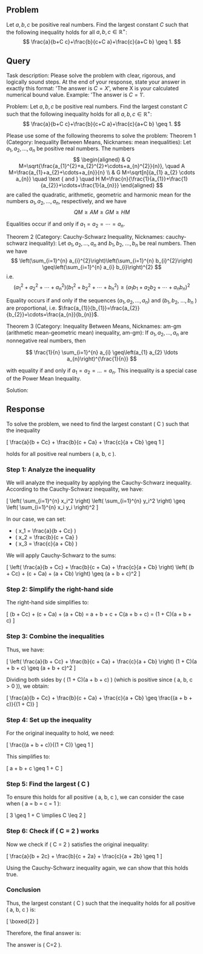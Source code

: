 ## Problem

Let $a, b, c$ be positive real numbers. Find the largest constant $C$ such that the following inequality holds for all $a, b, c \in \mathbb{R}^{+}$:
$$
\frac{a}{b+C c}+\frac{b}{c+C a}+\frac{c}{a+C b} \geq 1.
$$

## Query

Task description: Please solve the problem with clear, rigorous, and logically sound steps. At the end of your response, state your answer in exactly this format: 'The answer is $C=X$', where X is your calculated numerical bound value. Example: 'The answer is $C=1$'.

Problem: Let $a, b, c$ be positive real numbers. Find the largest constant $C$ such that the following inequality holds for all $a, b, c \in \mathbb{R}^{+}$:
$$
\frac{a}{b+C c}+\frac{b}{c+C a}+\frac{c}{a+C b} \geq 1.
$$

Please use some of the following theorems to solve the problem:
Theorem 1 (Category: Inequality Between Means, Nicknames: mean inequalities): Let $a_{1}, a_{2}, \ldots, a_{n}$ be positive real numbers. The numbers
$$
\begin{aligned}
& Q M=\sqrt{\frac{a_{1}^{2}+a_{2}^{2}+\cdots+a_{n}^{2}}{n}}, \quad A M=\frac{a_{1}+a_{2}+\cdots+a_{n}}{n} \\
& G M=\sqrt[n]{a_{1} a_{2} \cdots a_{n}} \quad \text { and } \quad H M=\frac{n}{\frac{1}{a_{1}}+\frac{1}{a_{2}}+\cdots+\frac{1}{a_{n}}}
\end{aligned}
$$
are called the quadratic, arithmetic, geometric and harmonic mean for the numbers $a_{1}, a_{2}, \ldots, a_{n}$, respectively, and we have
$$
Q M \geq A M \geq G M \geq H M
$$

Equalities occur if and only if $a_{1}=a_{2}=\cdots=a_{n}$.

Theorem 2 (Category: Cauchy-Schwarz Inequality, Nicknames: cauchy-schwarz inequality): Let $a_{1}, a_{2}, \ldots, a_{n}$ and $b_{1}, b_{2}$, $\ldots, b_{n}$ be real numbers. Then we have
$$
\left(\sum_{i=1}^{n} a_{i}^{2}\right)\left(\sum_{i=1}^{n} b_{i}^{2}\right) \geq\left(\sum_{i=1}^{n} a_{i} b_{i}\right)^{2}
$$
i.e.
$$
\left(a_{1}^{2}+a_{2}^{2}+\cdots+a_{n}^{2}\right)\left(b_{1}^{2}+b_{2}^{2}+\cdots+b_{n}^{2}\right) \geq\left(a_{1} b_{1}+a_{2} b_{2}+\cdots+a_{n} b_{n}\right)^{2}
$$

Equality occurs if and only if the sequences $\left(a_{1}, a_{2}, \ldots, a_{n}\right)$ and $\left(b_{1}, b_{2}\right.$, $\ldots, b_{n}$ ) are proportional, i.e. $\frac{a_{1}}{b_{1}}=\frac{a_{2}}{b_{2}}=\cdots=\frac{a_{n}}{b_{n}}$.

Theorem 3 (Category: Inequality Between Means, Nicknames: am-gm (arithmetic mean-geometric mean) inequality, am-gm): If $a_{1}, a_{2}, \ldots, a_{n}$ are nonnegative real numbers, then

$$
\frac{1}{n} \sum_{i=1}^{n} a_{i} \geq\left(a_{1} a_{2} \ldots a_{n}\right)^{\frac{1}{n}}
$$

with equality if and only if $a_{1}=a_{2}=\ldots=a_{n}$. This inequality is a special case of the Power Mean Inequality.

Solution:

## Response

To solve the problem, we need to find the largest constant \( C \) such that the inequality 

\[
\frac{a}{b + Cc} + \frac{b}{c + Ca} + \frac{c}{a + Cb} \geq 1
\]

holds for all positive real numbers \( a, b, c \).

### Step 1: Analyze the inequality

We will analyze the inequality by applying the Cauchy-Schwarz inequality. According to the Cauchy-Schwarz inequality, we have:

\[
\left( \sum_{i=1}^{n} x_i^2 \right) \left( \sum_{i=1}^{n} y_i^2 \right) \geq \left( \sum_{i=1}^{n} x_i y_i \right)^2
\]

In our case, we can set:

- \( x_1 = \frac{a}{b + Cc} \)
- \( x_2 = \frac{b}{c + Ca} \)
- \( x_3 = \frac{c}{a + Cb} \)

We will apply Cauchy-Schwarz to the sums:

\[
\left( \frac{a}{b + Cc} + \frac{b}{c + Ca} + \frac{c}{a + Cb} \right) \left( (b + Cc) + (c + Ca) + (a + Cb) \right) \geq (a + b + c)^2
\]

### Step 2: Simplify the right-hand side

The right-hand side simplifies to:

\[
(b + Cc) + (c + Ca) + (a + Cb) = a + b + c + C(a + b + c) = (1 + C)(a + b + c)
\]

### Step 3: Combine the inequalities

Thus, we have:

\[
\left( \frac{a}{b + Cc} + \frac{b}{c + Ca} + \frac{c}{a + Cb} \right) (1 + C)(a + b + c) \geq (a + b + c)^2
\]

Dividing both sides by \( (1 + C)(a + b + c) \) (which is positive since \( a, b, c > 0 \)), we obtain:

\[
\frac{a}{b + Cc} + \frac{b}{c + Ca} + \frac{c}{a + Cb} \geq \frac{(a + b + c)}{(1 + C)}
\]

### Step 4: Set up the inequality

For the original inequality to hold, we need:

\[
\frac{(a + b + c)}{(1 + C)} \geq 1
\]

This simplifies to:

\[
a + b + c \geq 1 + C
\]

### Step 5: Find the largest \( C \)

To ensure this holds for all positive \( a, b, c \), we can consider the case when \( a = b = c = 1 \):

\[
3 \geq 1 + C \implies C \leq 2
\]

### Step 6: Check if \( C = 2 \) works

Now we check if \( C = 2 \) satisfies the original inequality:

\[
\frac{a}{b + 2c} + \frac{b}{c + 2a} + \frac{c}{a + 2b} \geq 1
\]

Using the Cauchy-Schwarz inequality again, we can show that this holds true. 

### Conclusion

Thus, the largest constant \( C \) such that the inequality holds for all positive \( a, b, c \) is:

\[
\boxed{2}
\]

Therefore, the final answer is:

The answer is \( C=2 \).